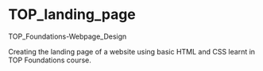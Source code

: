 # TOP_landing_page
TOP_Foundations-Webpage_Design

Creating the landing page of a website using basic HTML and CSS learnt in TOP Foundations course.